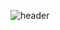 
![header](https://capsule-render.vercel.app/api?type=cylinder&height=300&color=5cffd1&text=jes0321's%20Profile&textBg=false&fontColor=000000&fontAlign=50&animation=blinking&rotate=0)

